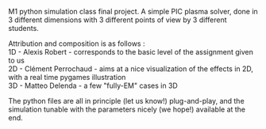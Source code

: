 M1 python simulation class final project. A simple PIC plasma solver, done in 3 different dimensions with 3 different points of view by 3 different students.  
  
Attribution and composition is as follows :  
1D - Alexis Robert       - corresponds to the basic level of the assignment given to us  
2D - Clément Perrochaud  - aims at a nice visualization of the effects in 2D, with a real time pygames illustration  
3D - Matteo Delenda      - a few "fully-EM" cases in 3D       
  
The python files are all in principle (let us know!) plug-and-play, and the simulation tunable with the parameters nicely (we hope!) available at the end.
